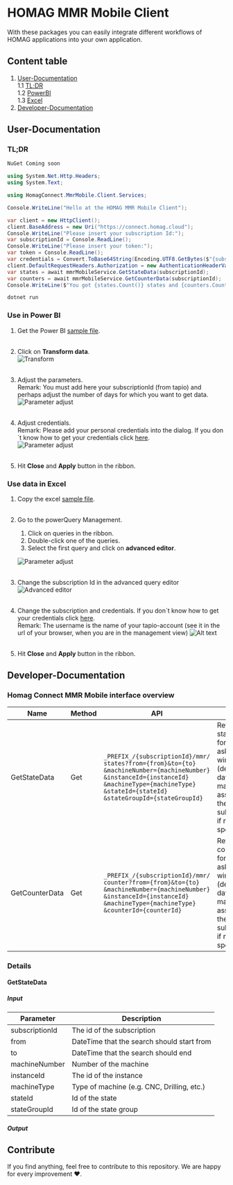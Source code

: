 # HOMAG MMR Mobile Client

With these packages you can easily integrate different workflows of HOMAG applications into your own application.

## Content table

1. [User-Documentation](#user-Documentation)<br>
   1.1 [TL;DR](#tldr)<br>
   1.2 [PowerBI](#use-in-power-bi)<br>
   1.3 [Excel](#use-data-in-excel)
2. [Developer-Documentation](#developer-documentation)

## User-Documentation
### TL;DR

~~~bash
NuGet Coming soon 
~~~

~~~csharp
using System.Net.Http.Headers;
using System.Text;

using HomagConnect.MmrMobile.Client.Services;

Console.WriteLine("Hello at the HOMAG MMR Mobile Client");

var client = new HttpClient();
client.BaseAddress = new Uri("https://connect.homag.cloud");
Console.WriteLine("Please insert your subscription Id:");
var subscriptionId = Console.ReadLine();
Console.WriteLine("Please insert your token:");
var token = Console.ReadLine();
var credentials = Convert.ToBase64String(Encoding.UTF8.GetBytes($"{subscriptionId}:{token}"));
client.DefaultRequestHeaders.Authorization = new AuthenticationHeaderValue("Basic", credentials);
var states = await mmrMobileService.GetStateData(subscriptionId);
var counters = await mmrMobileService.GetCounterData(subscriptionId);
Console.WriteLine($"You got {states.Count()} states and {counters.Count()} counter for the last 14 days")
~~~

~~~bash
dotnet run
~~~


### Use in Power BI

1. Get the Power BI [sample file](/Applications/MmrMobile/Samples/PowerBI/StatesAndCounters.pbix).<br><br>


2. Click on **Transform data**.<br>
![Transform](Assets/pbi_main.png)<br><br>

3. Adjust the parameters.<br>
Remark: You must add here your subscriptionId (from tapio) and perhaps adjust the number of days for which you want to get data.<br>
![Parameter adjust](Assets/pbi_params.png)<br><br>

4. Adjust credentials. <br>
Remark: Please add your personal credentials into the dialog. If you don´t know how to get your credentials click [here](/README.md#get-your-personal-access-token-for-your-application).<br>
![Parameter adjust](Assets/pbi_connect.png)<br><br>

5. Hit **Close** and **Apply** button in the ribbon.<br>


### Use data in Excel

1. Copy the excel [sample file](/Applications/MmrMobile/Samples/Excel/StatesAndCounters.xlsx).<br><br>

2. Go to the powerQuery Management.   
   1. Click on queries in the ribbon.
   2. Double-click one of the queries. 
   3. Select the first query and click on **advanced editor**.

   ![Parameter adjust](Assets/excel_main.png)<br><br>

3. Change the subscription Id in the advanced query editor
![Advanced editor](Assets/excel_editor.png)<br><br>

4. Change the subscription and credentials. If you don´t know how to get your credentials click [here](/README.md#get-your-personal-access-token-for-your-application).<br>
Remark: The username is the name of your tapio-account (see it in the url of your browser, when you are in the management view) 
![Alt text](Assets/excel_credentials.png)<br><br>

5. Hit **Close** and **Apply** button in the ribbon.

## Developer-Documentation
### Homag Connect MMR Mobile interface overview

Name           | Method | API                                                                                                                                                                                                                              | Usage 
---------------|--------|----------------------------------------------------------------------------------------------------------------------------------------------------------------------------------------------------------------------------------|----------------------------------------------------------------------------------------------------------------------------------------------------------
GetStateData   |Get     |`_PREFIX_/{subscriptionId}/mmr/`<br/>`states?from={from}&to={to}`<br/>`&machineNumber={machineNumber}`<br/>`&instanceId={instanceId}`<br/>`&machineType={machineType}`<br/>`&stateId={stateId}`<br/>`&stateGroupId={stateGroupId}`| Returns all state data for the asked time window (default: 14 days) for all machines assigned to the subscription, if not asked specifically.
GetCounterData |Get     |`_PREFIX_/{subscriptionId}/mmr/`<br/>`counter?from={from}&to={to}`<br/>`&machineNumber={machineNumber}`<br/>`&instanceId={instanceId}`<br/>`&machineType={machineType}`<br/>`&counterId={counterId}`                              | Returns all counter data for the asked time window (default: 14 days) for all machines assigned to the subscription, if not asked specifically.

### Details
#### GetStateData
##### Input 

Parameter      | Description
---------------|------------------------------------------------------
subscriptionId | The id of the subscription
from           | DateTime that the search should start from
to             | DateTime that the search should end
machineNumber  | Number of the machine
instanceId     | The id of the instance
machineType    | Type of machine (e.g. CNC, Drilling, etc.)
stateId        | Id of the state
stateGroupId   | Id of the state group

##### Output



## Contribute

If you find anything, feel free to contribute to this repository. We are happy for every improvement ❤️.
